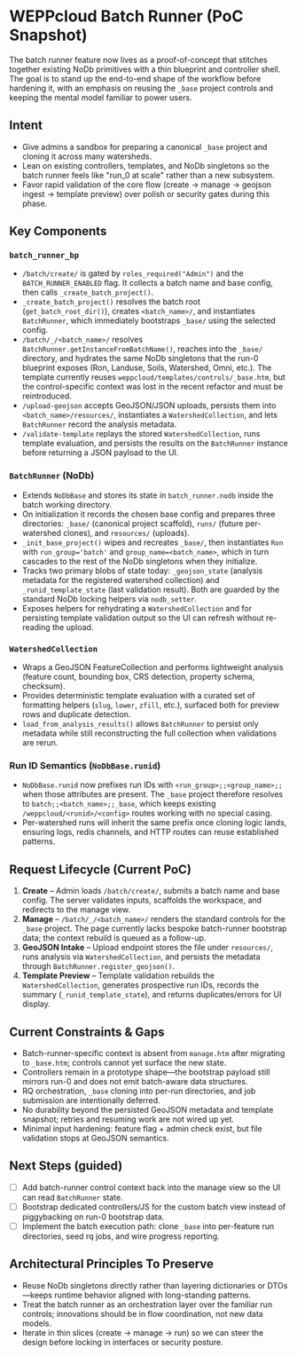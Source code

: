 # WEPPcloud Batch Runner (PoC Snapshot)

The batch runner feature now lives as a proof-of-concept that stitches together existing NoDb primitives with a thin blueprint and controller shell. The goal is to stand up the end-to-end shape of the workflow before hardening it, with an emphasis on reusing the `_base` project controls and keeping the mental model familiar to power users.

## Intent
- Give admins a sandbox for preparing a canonical `_base` project and cloning it across many watersheds.
- Lean on existing controllers, templates, and NoDb singletons so the batch runner feels like "run_0 at scale" rather than a new subsystem.
- Favor rapid validation of the core flow (create → manage → geojson ingest → template preview) over polish or security gates during this phase.

## Key Components

### `batch_runner_bp`
- `/batch/create/` is gated by `roles_required("Admin")` and the `BATCH_RUNNER_ENABLED` flag. It collects a batch name and base config, then calls `_create_batch_project()`.
- `_create_batch_project()` resolves the batch root (`get_batch_root_dir()`), creates `<batch_name>/`, and instantiates `BatchRunner`, which immediately bootstraps `_base/` using the selected config.
- `/batch/_/<batch_name>/` resolves `BatchRunner.getInstanceFromBatchName()`, reaches into the `_base/` directory, and hydrates the same NoDb singletons that the run-0 blueprint exposes (Ron, Landuse, Soils, Watershed, Omni, etc.). The template currently reuses `weppcloud/templates/controls/_base.htm`, but the control-specific context was lost in the recent refactor and must be reintroduced.
- `/upload-geojson` accepts GeoJSON/JSON uploads, persists them into `<batch_name>/resources/`, instantiates a `WatershedCollection`, and lets `BatchRunner` record the analysis metadata.
- `/validate-template` replays the stored `WatershedCollection`, runs template evaluation, and persists the results on the `BatchRunner` instance before returning a JSON payload to the UI.

### `BatchRunner` (NoDb)
- Extends `NoDbBase` and stores its state in `batch_runner.nodb` inside the batch working directory.
- On initialization it records the chosen base config and prepares three directories: `_base/` (canonical project scaffold), `runs/` (future per-watershed clones), and `resources/` (uploads).
- `_init_base_project()` wipes and recreates `_base/`, then instantiates `Ron` with `run_group='batch'` and `group_name=<batch_name>`, which in turn cascades to the rest of the NoDb singletons when they initialize.
- Tracks two primary blobs of state today: `_geojson_state` (analysis metadata for the registered watershed collection) and `_runid_template_state` (last validation result). Both are guarded by the standard NoDb locking helpers via `nodb_setter`.
- Exposes helpers for rehydrating a `WatershedCollection` and for persisting template validation output so the UI can refresh without re-reading the upload.

### `WatershedCollection`
- Wraps a GeoJSON FeatureCollection and performs lightweight analysis (feature count, bounding box, CRS detection, property schema, checksum).
- Provides deterministic template evaluation with a curated set of formatting helpers (`slug`, `lower`, `zfill`, etc.), surfaced both for preview rows and duplicate detection.
- `load_from_analysis_results()` allows `BatchRunner` to persist only metadata while still reconstructing the full collection when validations are rerun.

### Run ID Semantics (`NoDbBase.runid`)
- `NoDbBase.runid` now prefixes run IDs with `<run_group>;;<group_name>;;` when those attributes are present. The `_base` project therefore resolves to `batch;;<batch_name>;;_base`, which keeps existing `/weppcloud/<runid>/<config>` routes working with no special casing.
- Per-watershed runs will inherit the same prefix once cloning logic lands, ensuring logs, redis channels, and HTTP routes can reuse established patterns.

## Request Lifecycle (Current PoC)
1. **Create** – Admin loads `/batch/create/`, submits a batch name and base config. The server validates inputs, scaffolds the workspace, and redirects to the manage view.
2. **Manage** – `/batch/_/<batch_name>/` renders the standard controls for the `_base` project. The page currently lacks bespoke batch-runner bootstrap data; the context rebuild is queued as a follow-up.
3. **GeoJSON Intake** – Upload endpoint stores the file under `resources/`, runs analysis via `WatershedCollection`, and persists the metadata through `BatchRunner.register_geojson()`.
4. **Template Preview** – Template validation rebuilds the `WatershedCollection`, generates prospective run IDs, records the summary (`_runid_template_state`), and returns duplicates/errors for UI display.

## Current Constraints & Gaps
- Batch-runner-specific context is absent from `manage.htm` after migrating to `_base.htm`; controls cannot yet surface the new state.
- Controllers remain in a prototype shape—the bootstrap payload still mirrors run-0 and does not emit batch-aware data structures.
- RQ orchestration, `_base` cloning into per-run directories, and job submission are intentionally deferred.
- No durability beyond the persisted GeoJSON metadata and template snapshot; retries and resuming work are not wired up yet.
- Minimal input hardening: feature flag + admin check exist, but file validation stops at GeoJSON semantics.

## Next Steps (guided)
- [ ] Add batch-runner control context back into the manage view so the UI can read `BatchRunner` state.
- [ ] Bootstrap dedicated controllers/JS for the custom batch view instead of piggybacking on run-0 bootstrap data.
- [ ] Implement the batch execution path: clone `_base` into per-feature run directories, seed rq jobs, and wire progress reporting.

## Architectural Principles To Preserve
- Reuse NoDb singletons directly rather than layering dictionaries or DTOs—keeps runtime behavior aligned with long-standing patterns.
- Treat the batch runner as an orchestration layer over the familiar run controls; innovations should be in flow coordination, not new data models.
- Iterate in thin slices (create → manage → run) so we can steer the design before locking in interfaces or security posture.
